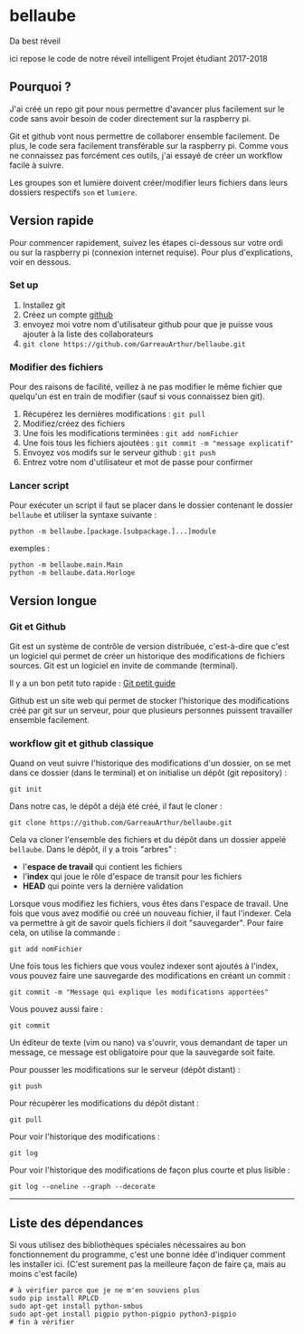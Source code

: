 # bellaube

Da best réveil

ici repose le code de notre réveil intelligent
Projet étudiant 2017-2018

## Pourquoi ?

J'ai créé un repo git pour nous permettre d'avancer plus facilement sur le code
sans avoir besoin de coder directement sur la raspberry pi.

Git et github vont nous permettre de collaborer ensemble facilement. De plus,
le code sera facilement transférable sur la raspberry pi. Comme vous ne
connaissez pas forcément ces outils, j'ai essayé de créer un workflow facile à
suivre.

Les groupes son et lumière doivent créer/modifier leurs fichiers dans leurs
dossiers respectifs `son` et `lumiere`.

## Version rapide

Pour commencer rapidement, suivez les étapes ci-dessous sur votre ordi ou sur
la raspberry pi (connexion internet requise). Pour plus d'explications, voir en
dessous.

### Set up

1. Installez git
2. Créez un compte [github](http://github.com/)
3. envoyez moi votre nom d'utilisateur github pour que je puisse vous ajouter à la liste des collaborateurs
4. `git clone https://github.com/GarreauArthur/bellaube.git`

### Modifier des fichiers

Pour des raisons de facilité, veillez à ne pas modifier le même fichier que
quelqu'un est en train de modifier (sauf si vous connaissez bien git).

1. Récupérez les dernières modifications : `git pull`
2. Modifiez/créez des fichiers
3. Une fois les modifications terminées : `git add nomFichier`
4. Une fois tous les fichiers ajoutées : `git commit -m "message explicatif"`
5. Envoyez vos modifs sur le serveur github : `git push`
6. Entrez votre nom d'utilisateur et mot de passe pour confirmer

### Lancer script

Pour exécuter un script il faut se placer dans le dossier contenant le dossier
`bellaube` et utiliser la syntaxe suivante :

	python -m bellaube.[package.[subpackage.]...]module

exemples :

	python -m bellaube.main.Main
	python -m bellaube.data.Horloge

## Version longue

### Git et Github

Git est un système de contrôle de version distribuée, c'est-à-dire que c'est un
logiciel qui permet de créer un historique des modifications de fichiers
sources. Git est un logiciel en invite de commande (terminal).

Il y a un bon petit tuto rapide : [Git petit guide](http://rogerdudler.github.io/git-guide/index.fr.html)

Github est un site web qui permet de stocker l'historique des modifications
créé par git sur un serveur, pour que plusieurs personnes puissent travailler
ensemble facilement.

### workflow git et github classique

Quand on veut suivre l'historique des modifications d'un dossier, on se met
dans ce dossier (dans le terminal) et on initialise un dépôt (git repository) :

	git init

Dans notre cas, le dépôt a déjà été créé, il faut le cloner :

	git clone https://github.com/GarreauArthur/bellaube.git

Cela va cloner l'ensemble des fichiers et du dépôt dans un dossier appelé
`bellaube`.
Dans le dépôt, il y a trois "arbres" :

* l'**espace de travail** qui contient les fichiers
* l'**index** qui joue le rôle d'espace de transit pour les fichiers
* **HEAD** qui pointe vers la dernière validation

Lorsque vous modifiez les fichiers, vous êtes dans l'espace de travail. Une
fois que vous avez modifié ou créé un nouveau fichier, il faut l'indexer.
Cela va permettre à git de savoir quels fichiers il doit "sauvegarder". Pour
faire cela, on utilise la commande :

	git add nomFichier

Une fois tous les fichiers que vous voulez indexer sont ajoutés à l'index,
vous pouvez faire une sauvegarde des modifications en créant un commit :

	git commit -m "Message qui explique les modifications apportées"

Vous pouvez aussi faire :

	git commit

Un éditeur de texte (vim ou nano) va s'ouvrir, vous demandant de taper un
message, ce message est obligatoire pour que la sauvegarde soit faite.

Pour pousser les modifications sur le serveur (dépôt distant) :

	git push

Pour récupérer les modifications du dépôt distant :

	git pull

Pour voir l'historique des modifications :

	git log

Pour voir l'historique des modifications de façon plus courte et plus lisible :

	git log --oneline --graph --decorate


-------------

## Liste des dépendances

Si vous utilisez des bibliothèques spéciales nécessaires au bon fonctionnement
du programme, c'est une bonne idée d'indiquer comment les installer ici.
(C'est surement pas la meilleure façon de faire ça, mais au moins c'est facile)

	# à vérifier parce que je ne m'en souviens plus
	sudo pip install RPLCD
	sudo apt-get install python-smbus
	sudo apt-get install pigpio python-pigpio python3-pigpio
	# fin à vérifier



